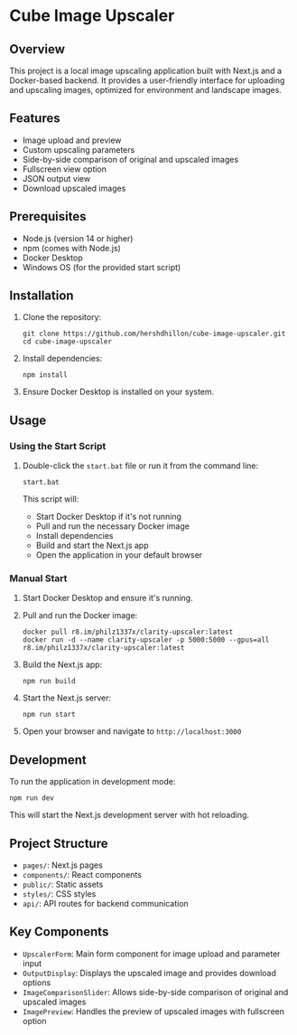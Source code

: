 # Cube Image Upscaler

## Overview
This project is a local image upscaling application built with Next.js and a Docker-based backend. It provides a user-friendly interface for uploading and upscaling images, optimized for environment and landscape images.

## Features
- Image upload and preview
- Custom upscaling parameters
- Side-by-side comparison of original and upscaled images
- Fullscreen view option
- JSON output view
- Download upscaled images

## Prerequisites
- Node.js (version 14 or higher)
- npm (comes with Node.js)
- Docker Desktop
- Windows OS (for the provided start script)

## Installation

1. Clone the repository:
   ```
   git clone https://github.com/hershdhillon/cube-image-upscaler.git
   cd cube-image-upscaler
   ```

2. Install dependencies:
   ```
   npm install
   ```

3. Ensure Docker Desktop is installed on your system.

## Usage

### Using the Start Script

1. Double-click the `start.bat` file or run it from the command line:
   ```
   start.bat
   ```

   This script will:
    - Start Docker Desktop if it's not running
    - Pull and run the necessary Docker image
    - Install dependencies
    - Build and start the Next.js app
    - Open the application in your default browser

### Manual Start

1. Start Docker Desktop and ensure it's running.

2. Pull and run the Docker image:
   ```
   docker pull r8.im/philz1337x/clarity-upscaler:latest
   docker run -d --name clarity-upscaler -p 5000:5000 --gpus=all r8.im/philz1337x/clarity-upscaler:latest
   ```

3. Build the Next.js app:
   ```
   npm run build
   ```

4. Start the Next.js server:
   ```
   npm run start
   ```

5. Open your browser and navigate to `http://localhost:3000`

## Development

To run the application in development mode:

```
npm run dev
```

This will start the Next.js development server with hot reloading.

## Project Structure

- `pages/`: Next.js pages
- `components/`: React components
- `public/`: Static assets
- `styles/`: CSS styles
- `api/`: API routes for backend communication

## Key Components

- `UpscalerForm`: Main form component for image upload and parameter input
- `OutputDisplay`: Displays the upscaled image and provides download options
- `ImageComparisonSlider`: Allows side-by-side comparison of original and upscaled images
- `ImagePreview`: Handles the preview of upscaled images with fullscreen option
